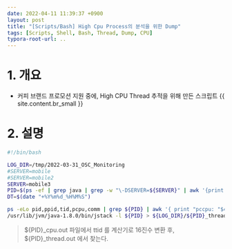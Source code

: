 ```yaml
---
date: 2022-04-11 11:39:37 +0900
layout: post
title: "[Scripts/Bash] High Cpu Process의 분석을 위한 Dump"
tags: [Scripts, Shell, Bash, Thread, Dump, CPU]
typora-root-url: ..
---
```


# 1. 개요

* 커피 브랜드 프로모션 지원 중에, High CPU Thread 추적을 위해 만든 스크립트
{{ site.content.br_small }}

# 2. 설명

```bash
#!/bin/bash

LOG_DIR=/tmp/2022-03-31_OSC_Monitoring
#SERVER=mobile
#SERVER=mobile2
SERVER=mobile3
PID=$(ps -ef | grep java | grep -w "\-DSERVER=${SERVER}" | awk '{print $2}')
DT=$(date "+%Y%m%d_%H%M%S")

ps -eLo pid,ppid,tid,pcpu,comm | grep ${PID} | awk '{ print "pccpu: "$4" pid: "$1" ppid: "$2" ttid: "$3" comm: "$5}' | sort -n > ${LOG_DIR}/${PID}_cpu.out_${DT}
/usr/lib/jvm/java-1.8.0/bin/jstack -l ${PID} > ${LOG_DIR}/${PID}_thread.out_${DT}
```

> ${PID}_cpu.out 파일에서 ttid 를 계산기로 16진수 변환 후, ${PID}\_thread.out 에서 찾는다.
